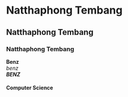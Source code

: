 # Natthaphong Tembang
## Natthaphong Tembang
### Natthaphong Tembang

**Benz**<br>
*benz*<br>
***BENZ***

#### Computer Science

